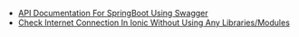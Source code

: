 - [API Documentation For SpringBoot Using Swagger](https://www.99xtechnology.com/blog/techinsight/api-documentation-for-springboot-using-swagger/)
- [Check Internet Connection In Ionic Without Using Any Libraries/Modules](https://medium.com/@athif.shaffy/check-internet-connection-in-ionic-41f67a46e7b2)
